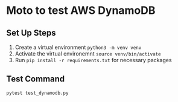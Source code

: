 # Moto to test AWS DynamoDB

## Set Up Steps

1. Create a virtual environment ```python3 -m venv venv```
2. Activate the virtual environemnt ```source venv/bin/activate```
3. Run ```pip install -r requirements.txt``` for necessary packages

## Test Command

```pytest test_dynamodb.py```
